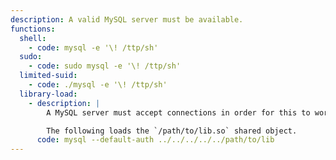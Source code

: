 ```yaml
---
description: A valid MySQL server must be available.
functions:
  shell:
    - code: mysql -e '\! /ttp/sh'
  sudo:
    - code: sudo mysql -e '\! /ttp/sh'
  limited-suid:
    - code: ./mysql -e '\! /ttp/sh'
  library-load:
    - description: |
        A MySQL server must accept connections in order for this to work.

        The following loads the `/path/to/lib.so` shared object.
      code: mysql --default-auth ../../../../../path/to/lib
---
```

